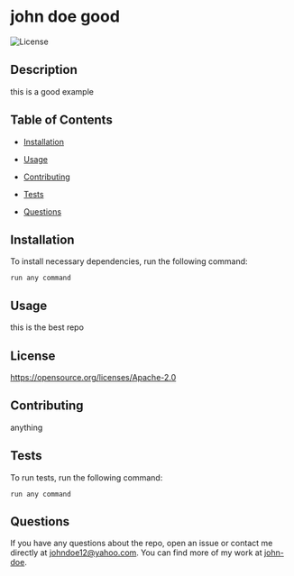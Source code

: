 # john doe good
![License](https://img.shields.io/badge/License-Apache%202.0-blue.svg)

## Description

this is a good example

## Table of Contents 

- [Installation](#installation)

- [Usage](#usage)

- [Contributing](#contributing)

- [Tests](#tests)

- [Questions](#questions)

## Installation

To install necessary dependencies, run the following command:

```
run any command
```

## Usage

this is the best repo

## License

https://opensource.org/licenses/Apache-2.0
  
## Contributing

anything

## Tests

To run tests, run the following command:

```
run any command
```

## Questions

If you have any questions about the repo, open an issue or contact me directly at johndoe12@yahoo.com. You can find more of my work at [john-doe](https://github.com/john-doe/).

